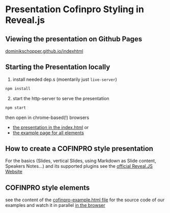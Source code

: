 # Presentation Cofinpro Styling in Reveal.js

## Viewing the presentation on Github Pages

[dominikschopper.github.io/indexhtml](https://dominikschopper.github.io/fun-with-the-shell/index.html)

## Starting the Presentation locally

1. install needed dep.s (moentarily just `live-server`)
  ```bash
  npm install
  ```
2. start the http-server to serve the presentation
  ```bash
  npm start
  ```

then open in chrome-based(!) browsers

- [the presentation in the index.html](http://localhost:8088/) or
- [the example page for all elements](http://localhost:8088/cofinpro-example.html)

## How to create a COFINPRO style presentation

For the basics (Slides, vertical Slides, using Markdown as Slide content, Speakers Notes...) and its supported plugins see the [official Reveal.JS Website](https://revealjs.com/)

## COFINPRO style elements

 see the content of the [cofinpro-example.html file](./presentation/cofinpro-example.html) for the source code of our examples and watch it in parallel [in the browser](http://127.0.0.1:8088/cofinpro-example.html)
